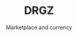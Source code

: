 ---
title: DRGZ
subtitle: Marketplace and currency
details: 2021
description: Hackathon project showcasing the near real-time finality of Hedera Token Service and our concept of “Instant Purchases”.
tags: [hedera, blockchain, marketplace]
url: https://devpost.com/software/drgz-marketplace-and-currency
image: https://challengepost-s3-challengepost.netdna-ssl.com/photos/production/software_photos/001/391/045/datas/gallery.jpg
---